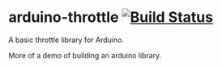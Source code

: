 # arduino-throttle [![Build Status](https://travis-ci.org/Coderlane/arduino-longboard.svg?branch=master)](https://travis-ci.org/Coderlane/arduino-longboard)
A basic throttle library for Arduino.

More of a demo of building an arduino library.


